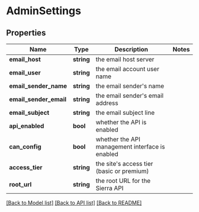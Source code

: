 # AdminSettings

## Properties
Name | Type | Description | Notes
------------ | ------------- | ------------- | -------------
**email_host** | **string** | the email host server | 
**email_user** | **string** | the email account user name | 
**email_sender_name** | **string** | the email sender&#39;s name | 
**email_sender_email** | **string** | the email sender&#39;s email address | 
**email_subject** | **string** | the email subject line | 
**api_enabled** | **bool** | whether the API is enabled | 
**can_config** | **bool** | whether the API management interface is enabled | 
**access_tier** | **string** | the site&#39;s access tier (basic or premium) | 
**root_url** | **string** | the root URL for the Sierra API | 

[[Back to Model list]](../README.md#documentation-for-models) [[Back to API list]](../README.md#documentation-for-api-endpoints) [[Back to README]](../README.md)


